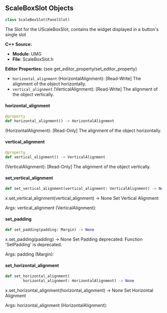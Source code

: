 ## ScaleBoxSlot Objects

```python
class ScaleBoxSlot(PanelSlot)
```

The Slot for the UScaleBoxSlot, contains the widget displayed in a button's single slot

**C++ Source:**

- **Module**: UMG
- **File**: ScaleBoxSlot.h

**Editor Properties:** (see get_editor_property/set_editor_property)

- ``horizontal_alignment`` (HorizontalAlignment):  [Read-Write] The alignment of the object horizontally.
- ``vertical_alignment`` (VerticalAlignment):  [Read-Write] The alignment of the object vertically.

<a id="unreal.ScaleBoxSlot.horizontal_alignment"></a>

#### horizontal_alignment

```python
@property
def horizontal_alignment() -> HorizontalAlignment
```

(HorizontalAlignment):  [Read-Only] The alignment of the object horizontally.

<a id="unreal.ScaleBoxSlot.vertical_alignment"></a>

#### vertical_alignment

```python
@property
def vertical_alignment() -> VerticalAlignment
```

(VerticalAlignment):  [Read-Only] The alignment of the object vertically.

<a id="unreal.ScaleBoxSlot.set_vertical_alignment"></a>

#### set_vertical_alignment

```python
def set_vertical_alignment(vertical_alignment: VerticalAlignment) -> None
```

x.set_vertical_alignment(vertical_alignment) -> None
Set Vertical Alignment

Args:
    vertical_alignment (VerticalAlignment):

<a id="unreal.ScaleBoxSlot.set_padding"></a>

#### set_padding

```python
def set_padding(padding: Margin) -> None
```

x.set_padding(padding) -> None
Set Padding
deprecated: Function 'SetPadding' is deprecated.

Args:
    padding (Margin):

<a id="unreal.ScaleBoxSlot.set_horizontal_alignment"></a>

#### set_horizontal_alignment

```python
def set_horizontal_alignment(
        horizontal_alignment: HorizontalAlignment) -> None
```

x.set_horizontal_alignment(horizontal_alignment) -> None
Set Horizontal Alignment

Args:
    horizontal_alignment (HorizontalAlignment):

<a id="unreal.ScrollBar"></a>